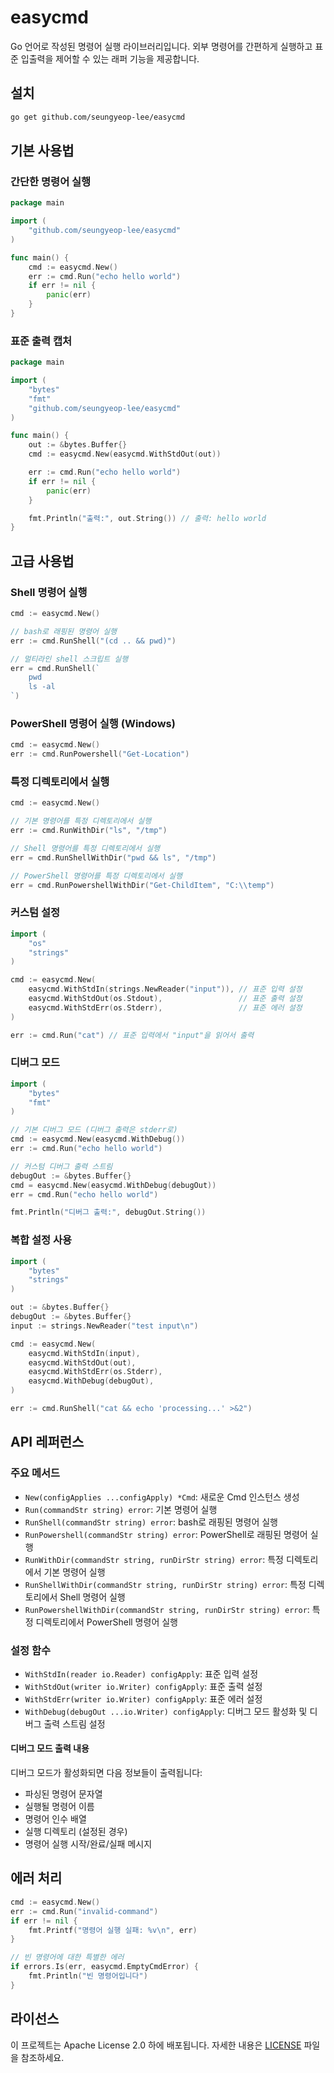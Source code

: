 # easycmd

Go 언어로 작성된 명령어 실행 라이브러리입니다. 외부 명령어를 간편하게 실행하고 표준 입출력을 제어할 수 있는 래퍼 기능을 제공합니다.

## 설치

```bash
go get github.com/seungyeop-lee/easycmd
```

## 기본 사용법

### 간단한 명령어 실행

```go
package main

import (
    "github.com/seungyeop-lee/easycmd"
)

func main() {
    cmd := easycmd.New()
    err := cmd.Run("echo hello world")
    if err != nil {
        panic(err)
    }
}
```

### 표준 출력 캡처

```go
package main

import (
    "bytes"
    "fmt"
    "github.com/seungyeop-lee/easycmd"
)

func main() {
    out := &bytes.Buffer{}
    cmd := easycmd.New(easycmd.WithStdOut(out))

    err := cmd.Run("echo hello world")
    if err != nil {
        panic(err)
    }

    fmt.Println("출력:", out.String()) // 출력: hello world
}
```

## 고급 사용법

### Shell 명령어 실행

```go
cmd := easycmd.New()

// bash로 래핑된 명령어 실행
err := cmd.RunShell("(cd .. && pwd)")

// 멀티라인 shell 스크립트 실행
err = cmd.RunShell(`
    pwd
    ls -al
`)
```

### PowerShell 명령어 실행 (Windows)

```go
cmd := easycmd.New()
err := cmd.RunPowershell("Get-Location")
```

### 특정 디렉토리에서 실행

```go
cmd := easycmd.New()

// 기본 명령어를 특정 디렉토리에서 실행
err := cmd.RunWithDir("ls", "/tmp")

// Shell 명령어를 특정 디렉토리에서 실행
err = cmd.RunShellWithDir("pwd && ls", "/tmp")

// PowerShell 명령어를 특정 디렉토리에서 실행
err = cmd.RunPowershellWithDir("Get-ChildItem", "C:\\temp")
```

### 커스텀 설정

```go
import (
    "os"
    "strings"
)

cmd := easycmd.New(
    easycmd.WithStdIn(strings.NewReader("input")), // 표준 입력 설정
    easycmd.WithStdOut(os.Stdout),                 // 표준 출력 설정
    easycmd.WithStdErr(os.Stderr),                 // 표준 에러 설정
)

err := cmd.Run("cat") // 표준 입력에서 "input"을 읽어서 출력
```

### 디버그 모드

```go
import (
    "bytes"
    "fmt"
)

// 기본 디버그 모드 (디버그 출력은 stderr로)
cmd := easycmd.New(easycmd.WithDebug())
err := cmd.Run("echo hello world")

// 커스텀 디버그 출력 스트림
debugOut := &bytes.Buffer{}
cmd = easycmd.New(easycmd.WithDebug(debugOut))
err = cmd.Run("echo hello world")

fmt.Println("디버그 출력:", debugOut.String())
```

### 복합 설정 사용

```go
import (
    "bytes"
    "strings"
)

out := &bytes.Buffer{}
debugOut := &bytes.Buffer{}
input := strings.NewReader("test input\n")

cmd := easycmd.New(
    easycmd.WithStdIn(input),
    easycmd.WithStdOut(out),
    easycmd.WithStdErr(os.Stderr),
    easycmd.WithDebug(debugOut),
)

err := cmd.RunShell("cat && echo 'processing...' >&2")
```

## API 레퍼런스

### 주요 메서드

- `New(configApplies ...configApply) *Cmd`: 새로운 Cmd 인스턴스 생성
- `Run(commandStr string) error`: 기본 명령어 실행
- `RunShell(commandStr string) error`: bash로 래핑된 명령어 실행
- `RunPowershell(commandStr string) error`: PowerShell로 래핑된 명령어 실행
- `RunWithDir(commandStr string, runDirStr string) error`: 특정 디렉토리에서 기본 명령어 실행
- `RunShellWithDir(commandStr string, runDirStr string) error`: 특정 디렉토리에서 Shell 명령어 실행
- `RunPowershellWithDir(commandStr string, runDirStr string) error`: 특정 디렉토리에서 PowerShell 명령어 실행

### 설정 함수

- `WithStdIn(reader io.Reader) configApply`: 표준 입력 설정
- `WithStdOut(writer io.Writer) configApply`: 표준 출력 설정
- `WithStdErr(writer io.Writer) configApply`: 표준 에러 설정
- `WithDebug(debugOut ...io.Writer) configApply`: 디버그 모드 활성화 및 디버그 출력 스트림 설정

#### 디버그 모드 출력 내용

디버그 모드가 활성화되면 다음 정보들이 출력됩니다:

- 파싱된 명령어 문자열
- 실행될 명령어 이름
- 명령어 인수 배열
- 실행 디렉토리 (설정된 경우)
- 명령어 실행 시작/완료/실패 메시지

## 에러 처리

```go
cmd := easycmd.New()
err := cmd.Run("invalid-command")
if err != nil {
    fmt.Printf("명령어 실행 실패: %v\n", err)
}

// 빈 명령어에 대한 특별한 에러
if errors.Is(err, easycmd.EmptyCmdError) {
    fmt.Println("빈 명령어입니다")
}
```

## 라이선스

이 프로젝트는 Apache License 2.0 하에 배포됩니다. 자세한 내용은 [LICENSE](LICENSE) 파일을 참조하세요.
